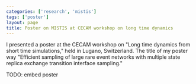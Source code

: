 ```yaml
---
categories: ['research', 'mistis']
tags: ['poster']
layout: page
title: Poster on MISTIS at CECAM workshop on long time dynamics
---
```


I presented a poster at the CECAM workshop on "Long time dynamics from short
time simulations," held in Lugano, Switzerland. The title of my poster way
"Efficient sampling of large rare event networks with multiple state replica
exchange transition interface sampling."

TODO: embed poster
